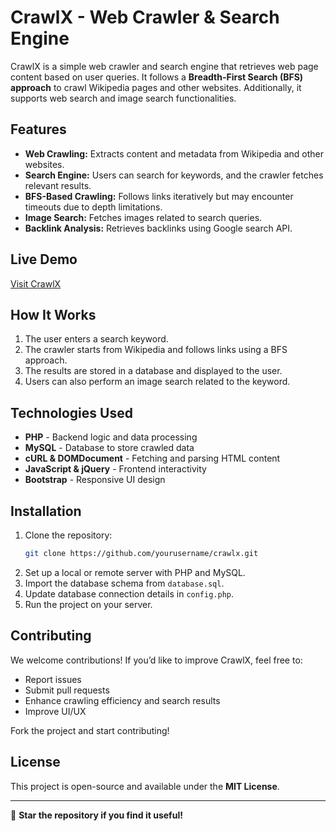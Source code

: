 # CrawlX - Web Crawler & Search Engine

CrawlX is a simple web crawler and search engine that retrieves web page content based on user queries. It follows a **Breadth-First Search (BFS) approach** to crawl Wikipedia pages and other websites. Additionally, it supports web search and image search functionalities.

## Features

- **Web Crawling:** Extracts content and metadata from Wikipedia and other websites.
- **Search Engine:** Users can search for keywords, and the crawler fetches relevant results.
- **BFS-Based Crawling:** Follows links iteratively but may encounter timeouts due to depth limitations.
- **Image Search:** Fetches images related to search queries.
- **Backlink Analysis:** Retrieves backlinks using Google search API.

## Live Demo

[Visit CrawlX](http://crawlx.freevar.com/)

## How It Works

1. The user enters a search keyword.
2. The crawler starts from Wikipedia and follows links using a BFS approach.
3. The results are stored in a database and displayed to the user.
4. Users can also perform an image search related to the keyword.

## Technologies Used

- **PHP** - Backend logic and data processing
- **MySQL** - Database to store crawled data
- **cURL & DOMDocument** - Fetching and parsing HTML content
- **JavaScript & jQuery** - Frontend interactivity
- **Bootstrap** - Responsive UI design

## Installation

1. Clone the repository:
   ```sh
   git clone https://github.com/yourusername/crawlx.git
   ```
2. Set up a local or remote server with PHP and MySQL.
3. Import the database schema from `database.sql`.
4. Update database connection details in `config.php`.
5. Run the project on your server.

## Contributing

We welcome contributions! If you’d like to improve CrawlX, feel free to:

- Report issues
- Submit pull requests
- Enhance crawling efficiency and search results
- Improve UI/UX

Fork the project and start contributing!

## License

This project is open-source and available under the **MIT License**.

---

🌟 **Star the repository if you find it useful!**
